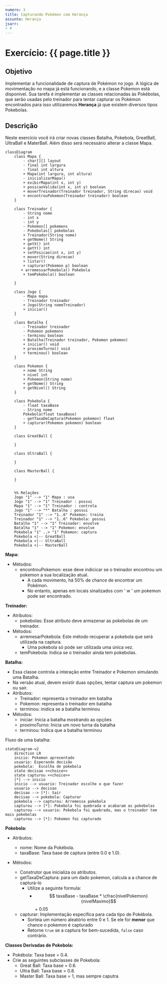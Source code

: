 ```yaml
---
numero: 3
title: Capturando Pokémon com Herança
assunto: Herança
jsarr:
- # 
---
```



# Exercício: {{ page.title }}

## Objetivo

Implementar a funcionalidade de captura de Pokémon no jogo. A lógica de movimentação no mapa já está funcionando, e a classe Pokemon está disponível. Sua tarefa é implementar as classes relacionadas às Pokébolas, que serão usadas pelo treinador para tentar capturar os Pokémon encontrados para isso utilizaremos **Herança** já que existem diversos tipos Pokebolas.

## Descrição
 
Neste exercício você irá criar novas classes Batalha, Pokebola, GreatBall, UltraBall e MaterBall. Além disso será necessário alterar a classe Mapa.

```mermaid
classDiagram
    class Mapa {
        - char[][] layout
        - final int largura
        - final int altura
        + Mapa(int largura, int altura)
        - inicializarMapa()
        + exibirMapa(int x, int y)
        + posicaoValida(int x, int y) boolean
        + moverTreinador(Treinador treinador, String direcao) void
        + encontrouPokemon(Treinador treinador) boolean
    }

    class Treinador {
        - String nome
        - int x
        - int y
        - Pokemon[] pokemons
        - Pokebolas[] pokebolas
        + Treinador(String nome)
        + getNome() String
        + getX() int
        + getY() int
        + setPosicao(int x, int y)
		+ mover(String direcao)
		+ listar()
		+ capturar(Pokemon p) boolean
       + arremessarPokebola() Pokebola
		+ temPokebola() boolean

    }

    class Jogo {
        - Mapa mapa
        - Treinador treinador
        + Jogo(String nomeTreinador)
        + iniciar()
    }

    class Batalha {
        - Treinador treinador
        - Pokemon pokemons
        - terminou boolean
        + Batalha(Treinador treinador, Pokemon pokemon)
        + iniciar() void
        + proximoTurno() void
        + terminou() boolean
    }

    class Pokemon {
        + nome String
        + nivel int
        + Pokemon(String nome)
        + getNome() String
        + getNivel() String
    }

    class Pokebola {
        - float taxaBase
        - String nome
        Pokebola(float taxaBase)
        - getTaxaDeCaptura(Pokemon pokemon) float
        + capturar(Pokemon pokemon) boolean
    }

    class GreatBall {

    }

    class UltraBall {

    }

    class MasterBall {

    }


    %% Relações
    Jogo "1" --> "1" Mapa : usa
    Jogo "1" --> "1" Treinador : possui
    Mapa "1" --> "1" Treinador : controla
    Jogo "1" --> "*" Batalha : possui
    Treinador "1" --> "1..6" Pokemon: treina
    Treinador "1" --> "1..6" Pokebola: possui
    Batalha "1" --> "1" Treinador: envolve
    Batalha "1" --> "1" Pokemon: envolve
    Pokebola "1" ..> "1" Pokemon: captura
    Pokebola <|-- GreatBall
    Pokebola <|-- UltraBall
    Pokebola <|-- MasterBall
```    


**Mapa:**

  - Métodos: 
    - encontrouPokemon: esse deve indicicar se o treinador encontrou um pokemon a sua localização atual.
      - A cada movimento, há 50% de chance de encontrar um Pokémon.
      - No entanto, apenas em locais sinalizados com ' w ' um pokemon pode ser encontrado. 
    
**Treinador:**

  - Atributos:
    - pokebolas: Esse atributo deve armazenar as pokebolas de um treinador.
  - Métodos:
    - arremesarPokebola: Este método recuperar a pokebola que será utilizada na captura.
      - Uma pokebola só pode ser utilizada uma única vez. 
    - temPokebola: Indica se o treinador ainda tem pokebolas.
   
**Batalha:**
  
  - Essa classe controla a interação entre Treinador e Pokemon simulando uma Batalha.
  - Na versão atual, devem existir duas opções, tentar captura um pokemon ou sair.
  - Atributos:
    - Treinador: representa o treinador em batalha
    - Pokemon: representa o treinador em batalha
    - terminou: inidica se a batalha terminou
  - Métodos:
    - iniciar: Inicia a batalha mostrando as opções
    - proximoTurno: Inicia um novo turna da batalha
    - terminou: Indica que a batalha terminou  

Fluxo de uma batalha:

```mermaid
stateDiagram-v2
    direction LR
    inicio: Pokemon apresentado
    usuario: Esperando decisão
    pokebola:  Escolha de pokebola
    state decisao <<choice>>
    state capturou <<choice>>
    [*] --> inicio
    inicio --> usuario: Treinador escolhe o que fazer
    usuario --> decisao
    decisao --> [*]: Sair
    decisao --> pokebola: Capturar
    pokebola --> capturou: Arremessa pokebola
    capturou --> [*]: Pokebola foi quebrada e acabaram as pokebolas
    capturou --> usuario: Pokebola foi quebrada, mas o treinador tem mais pokebolas
    capturou --> [*]: Pokemon foi capturado
```


**Pokebola:**

- Atributos:
  - nome: Nome da Pokébola.
  - taxaBase: Taxa base de captura (entre 0.0 e 1.0).

- Métodos:
  - Construtor que inicializa os atributos.
  - getTaxaDeCaptura: para um dado pokemon, calcula a a chance de capturá-lo
    - Utilize a seguinte formula:
      - $$ taxaBase - taxaBase * \cfrac{nivelPokemon}{nivelMaximo}$$ + 0.05
  - capturar: Implementação específica para cada tipo de Pokébola.
    - Sorteia um número aleatório entre 0 e 1. Se ele for **menor** que chance o pokemon é capturado
    - Retorne `true` se a captura for bem-sucedida, `false` caso contrário.
 
 
**Classes Derivadas de Pokebola:**

 - Pokébola: Taxa base = 0.4.
 - Crie as seguintes subclasses de Pokebola:
   - Great Ball: Taxa base = 0.6.
   - Ultra Ball: Taxa base = 0.8.
   - Master Ball: Taxa base = 1, mas sempre caputra

